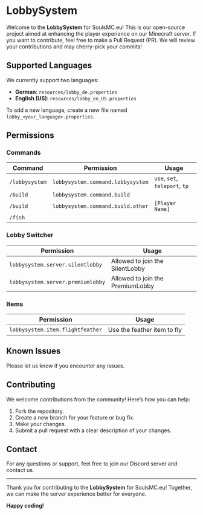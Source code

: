 # LobbySystem

Welcome to the **LobbySystem** for SoulsMC.eu! This is our open-source project aimed at enhancing the player experience on our Minecraft server. If you want to contribute, feel free to make a Pull Request (PR). We will review your contributions and may cherry-pick your commits!

## Supported Languages

We currently support two languages:

- **German**: `resources/lobby_de.properties`
- **English (US)**: `resources/lobby_en_US.properties`

To add a new language, create a new file named `lobby_<your_language>.properties`.

## Permissions

### Commands

| Command        | Permission                        | Usage                          |
|----------------|-----------------------------------|--------------------------------|
| `/lobbysystem` | `lobbysystem.command.lobbysystem` | `use`, `set`, `teleport`, `tp` |
| `/build`       | `lobbysystem.command.build`       |                                |
| `/build`       | `lobbysystem.command.build.other` | `[Player Name]`                |
| `/fish`        |                                   |                                |

### Lobby Switcher

| Permission                        | Usage                                |
|-----------------------------------|--------------------------------------|
| `lobbysystem.server.silentlobby`  | Allowed to join the SilentLobby      |
| `lobbysystem.server.premiumlobby` | Allowed to join the PremiumLobby     |

### Items

| Permission                       | Usage                       |
|----------------------------------|-----------------------------|
| `lobbysystem.item.flightfeather` | Use the feather item to fly |

## Known Issues

Please let us know if you encounter any issues.

## Contributing

We welcome contributions from the community! Here’s how you can help:

1. Fork the repository.
2. Create a new branch for your feature or bug fix.
3. Make your changes.
4. Submit a pull request with a clear description of your changes.

## Contact

For any questions or support, feel free to join our Discord server and contact us.

---

Thank you for contributing to the **LobbySystem** for SoulsMC.eu! Together, we can make the server experience better for everyone.

**Happy coding!**
